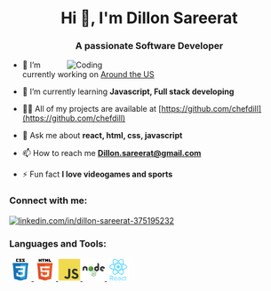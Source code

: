 <h1 align="center">Hi 👋, I'm Dillon Sareerat</h1>
<h3 align="center">A passionate Software Developer</h3>
<img align="right" alt="Coding" width="400" src="https://images-wixmp-ed30a86b8c4ca887773594c2.wixmp.com/i/2d78d141-1f64-44c8-976b-7321284e5147/dfjfdbh-02721342-e03d-4748-965f-f5fd5773baba.png"/>

- 🔭 I’m currently working on [Around the US](https://chefdill.github.io/se_project_aroundtheus/)

- 🌱 I’m currently learning **Javascript, Full stack developing**

- 👨‍💻 All of my projects are available at [https://github.com/chefdill](https://github.com/chefdill)

- 💬 Ask me about **react, html, css, javascript**

- 📫 How to reach me **Dillon.sareerat@gmail.com**

- ⚡ Fun fact **I love videogames and sports**

<h3 align="left">Connect with me:</h3>
<p align="left">
<a href="https://linkedin.com/in/linkedin.com/in/dillon-sareerat-375195232" target="blank"><img align="center" src="https://raw.githubusercontent.com/rahuldkjain/github-profile-readme-generator/master/src/images/icons/Social/linked-in-alt.svg" alt="linkedin.com/in/dillon-sareerat-375195232" height="30" width="40" /></a>
</p>

<h3 align="left">Languages and Tools:</h3>
<p align="left"> <a href="https://www.w3schools.com/css/" target="_blank" rel="noreferrer"> <img src="https://raw.githubusercontent.com/devicons/devicon/master/icons/css3/css3-original-wordmark.svg" alt="css3" width="40" height="40"/> </a> <a href="https://www.w3.org/html/" target="_blank" rel="noreferrer"> <img src="https://raw.githubusercontent.com/devicons/devicon/master/icons/html5/html5-original-wordmark.svg" alt="html5" width="40" height="40"/> </a> <a href="https://developer.mozilla.org/en-US/docs/Web/JavaScript" target="_blank" rel="noreferrer"> <img src="https://raw.githubusercontent.com/devicons/devicon/master/icons/javascript/javascript-original.svg" alt="javascript" width="40" height="40"/> </a> <a href="https://nodejs.org" target="_blank" rel="noreferrer"> <img src="https://raw.githubusercontent.com/devicons/devicon/master/icons/nodejs/nodejs-original-wordmark.svg" alt="nodejs" width="40" height="40"/> </a> <a href="https://reactjs.org/" target="_blank" rel="noreferrer"> <img src="https://raw.githubusercontent.com/devicons/devicon/master/icons/react/react-original-wordmark.svg" alt="react" width="40" height="40"/> </a> </p>
